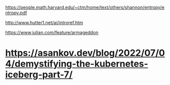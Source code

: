 https://people.math.harvard.edu/~ctm/home/text/others/shannon/entropy/entropy.pdf

http://www.hutter1.net/ai/introref.htm

https://www.julian.com/feature/armageddon

# https://asankov.dev/blog/2022/07/04/demystifying-the-kubernetes-iceberg-part-7/
